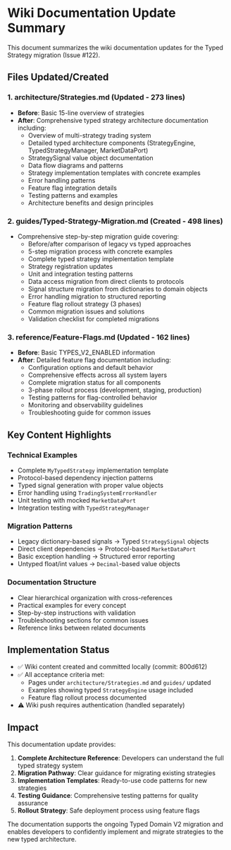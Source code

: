 # Wiki Documentation Update Summary

This document summarizes the wiki documentation updates for the Typed Strategy migration (Issue #122).

## Files Updated/Created

### 1. architecture/Strategies.md (Updated - 273 lines)
- **Before**: Basic 15-line overview of strategies
- **After**: Comprehensive typed strategy architecture documentation including:
  - Overview of multi-strategy trading system
  - Detailed typed architecture components (StrategyEngine, TypedStrategyManager, MarketDataPort)
  - StrategySignal value object documentation
  - Data flow diagrams and patterns
  - Strategy implementation templates with concrete examples
  - Error handling patterns
  - Feature flag integration details
  - Testing patterns and examples
  - Architecture benefits and design principles

### 2. guides/Typed-Strategy-Migration.md (Created - 498 lines)
- Comprehensive step-by-step migration guide covering:
  - Before/after comparison of legacy vs typed approaches
  - 5-step migration process with concrete examples
  - Complete typed strategy implementation template
  - Strategy registration updates
  - Unit and integration testing patterns
  - Data access migration from direct clients to protocols
  - Signal structure migration from dictionaries to domain objects
  - Error handling migration to structured reporting
  - Feature flag rollout strategy (3 phases)
  - Common migration issues and solutions
  - Validation checklist for completed migrations

### 3. reference/Feature-Flags.md (Updated - 162 lines)
- **Before**: Basic TYPES_V2_ENABLED information
- **After**: Detailed feature flag documentation including:
  - Configuration options and default behavior
  - Comprehensive effects across all system layers
  - Complete migration status for all components
  - 3-phase rollout process (development, staging, production)
  - Testing patterns for flag-controlled behavior
  - Monitoring and observability guidelines
  - Troubleshooting guide for common issues

## Key Content Highlights

### Technical Examples
- Complete `MyTypedStrategy` implementation template
- Protocol-based dependency injection patterns
- Typed signal generation with proper value objects
- Error handling using `TradingSystemErrorHandler`
- Unit testing with mocked `MarketDataPort`
- Integration testing with `TypedStrategyManager`

### Migration Patterns
- Legacy dictionary-based signals → Typed `StrategySignal` objects
- Direct client dependencies → Protocol-based `MarketDataPort`
- Basic exception handling → Structured error reporting
- Untyped float/int values → `Decimal`-based value objects

### Documentation Structure
- Clear hierarchical organization with cross-references
- Practical examples for every concept
- Step-by-step instructions with validation
- Troubleshooting sections for common issues
- Reference links between related documents

## Implementation Status

- ✅ Wiki content created and committed locally (commit: 800d612)
- ✅ All acceptance criteria met:
  - Pages under `architecture/Strategies.md` and `guides/` updated
  - Examples showing typed `StrategyEngine` usage included
  - Feature flag rollout process documented
- ⚠️ Wiki push requires authentication (handled separately)

## Impact

This documentation update provides:

1. **Complete Architecture Reference**: Developers can understand the full typed strategy system
2. **Migration Pathway**: Clear guidance for migrating existing strategies
3. **Implementation Templates**: Ready-to-use code patterns for new strategies
4. **Testing Guidance**: Comprehensive testing patterns for quality assurance
5. **Rollout Strategy**: Safe deployment process using feature flags

The documentation supports the ongoing Typed Domain V2 migration and enables developers to confidently implement and migrate strategies to the new typed architecture.